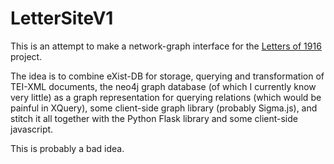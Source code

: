 # LetterSiteV1

This is an attempt to make a network-graph interface for the [Letters of 1916](http://letters1916.ie) project.

The idea is to combine eXist-DB for storage, querying and transformation of TEI-XML documents, the neo4j graph database (of which I currently know very little) as a graph representation for querying relations (which would be painful in XQuery), some client-side graph library (probably Sigma.js), and stitch it all together with the Python Flask library and some client-side javascript.

This is probably a bad idea.